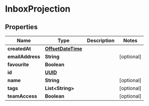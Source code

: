 

# InboxProjection

## Properties

Name | Type | Description | Notes
------------ | ------------- | ------------- | -------------
**createdAt** | [**OffsetDateTime**](OffsetDateTime.md) |  | 
**emailAddress** | **String** |  |  [optional]
**favourite** | **Boolean** |  | 
**id** | [**UUID**](UUID.md) |  | 
**name** | **String** |  |  [optional]
**tags** | **List&lt;String&gt;** |  |  [optional]
**teamAccess** | **Boolean** |  |  [optional]



